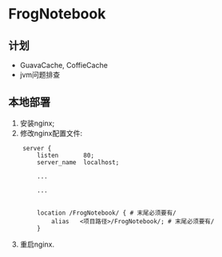 # FrogNotebook

## 计划

* GuavaCache, CoffieCache
* jvm问题排查

## 本地部署

1. 安装nginx;
2. 修改nginx配置文件:

```
    server {
        listen       80;
        server_name  localhost;

        ...

        ...


        location /FrogNotebook/ { # 末尾必须要有/
            alias   <项目路径>/FrogNotebook/; # 末尾必须要有/
        }
```

3. 重启nginx.